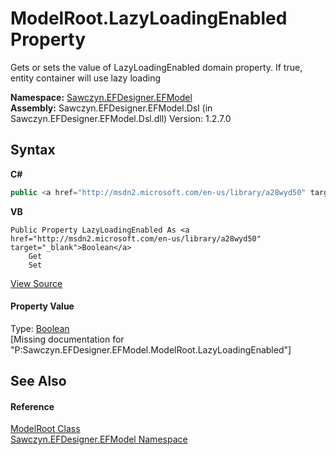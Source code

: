 # ModelRoot.LazyLoadingEnabled Property 
 

Gets or sets the value of LazyLoadingEnabled domain property. If true, entity container will use lazy loading

**Namespace:**&nbsp;<a href="N_Sawczyn_EFDesigner_EFModel">Sawczyn.EFDesigner.EFModel</a><br />**Assembly:**&nbsp;Sawczyn.EFDesigner.EFModel.Dsl (in Sawczyn.EFDesigner.EFModel.Dsl.dll) Version: 1.2.7.0

## Syntax

**C#**<br />
``` C#
public <a href="http://msdn2.microsoft.com/en-us/library/a28wyd50" target="_blank">bool</a> LazyLoadingEnabled { get; set; }
```

**VB**<br />
``` VB
Public Property LazyLoadingEnabled As <a href="http://msdn2.microsoft.com/en-us/library/a28wyd50" target="_blank">Boolean</a>
	Get
	Set
```

<a href="https://github.com/msawczyn/EFDesigner/tree/master/src/Dsl/GeneratedCode/DomainClasses.cs#L78" title="View the source code">View Source</a><br />

#### Property Value
Type: <a href="http://msdn2.microsoft.com/en-us/library/a28wyd50" target="_blank">Boolean</a><br />\[Missing <value> documentation for "P:Sawczyn.EFDesigner.EFModel.ModelRoot.LazyLoadingEnabled"\]

## See Also


#### Reference
<a href="T_Sawczyn_EFDesigner_EFModel_ModelRoot">ModelRoot Class</a><br /><a href="N_Sawczyn_EFDesigner_EFModel">Sawczyn.EFDesigner.EFModel Namespace</a><br />
